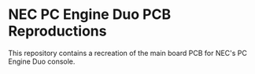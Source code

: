 # NEC PC Engine Duo PCB Reproductions

This repository contains a recreation of the main board PCB for NEC's PC
Engine Duo console.

